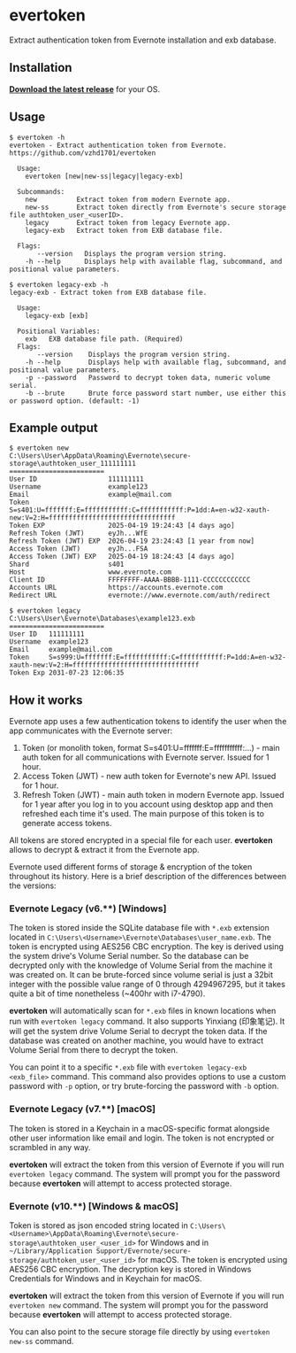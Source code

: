 # evertoken

Extract authentication token from Evernote installation and exb database.

## Installation

[**Download the latest release**](https://github.com/vzhd1701/evertoken/releases/latest) for your OS.

## Usage

```console
$ evertoken -h
evertoken - Extract authentication token from Evernote.
https://github.com/vzhd1701/evertoken

  Usage:
    evertoken [new|new-ss|legacy|legacy-exb]

  Subcommands:
    new          Extract token from modern Evernote app.
    new-ss       Extract token directly from Evernote's secure storage file authtoken_user_<userID>.
    legacy       Extract token from legacy Evernote app.
    legacy-exb   Extract token from EXB database file.

  Flags:
       --version   Displays the program version string.
    -h --help      Displays help with available flag, subcommand, and positional value parameters.

$ evertoken legacy-exb -h
legacy-exb - Extract token from EXB database file.

  Usage:
    legacy-exb [exb]

  Positional Variables:
    exb   EXB database file path. (Required)
  Flags:
       --version    Displays the program version string.
    -h --help       Displays help with available flag, subcommand, and positional value parameters.
    -p --password   Password to decrypt token data, numeric volume serial.
    -b --brute      Brute force password start number, use either this or password option. (default: -1)
```

## Example output

```console
$ evertoken new
C:\Users\User\AppData\Roaming\Evernote\secure-storage\authtoken_user_111111111
========================
User ID                  111111111
Username                 example123
Email                    example@mail.com
Token                    S=s401:U=fffffff:E=fffffffffff:C=fffffffffff:P=1dd:A=en-w32-xauth-new:V=2:H=ffffffffffffffffffffffffffffffff
Token EXP                2025-04-19 19:24:43 [4 days ago]
Refresh Token (JWT)      eyJh...WfE
Refresh Token (JWT) EXP  2026-04-19 23:24:43 [1 year from now]
Access Token (JWT)       eyJh...FSA
Access Token (JWT) EXP   2025-04-19 18:24:43 [4 days ago]
Shard                    s401
Host                     www.evernote.com
Client ID                FFFFFFFF-AAAA-BBBB-1111-CCCCCCCCCCCC
Accounts URL             https://accounts.evernote.com
Redirect URL             evernote://www.evernote.com/auth/redirect

$ evertoken legacy
C:\Users\User\Evernote\Databases\example123.exb
========================
User ID   111111111
Username  example123
Email     example@mail.com
Token     S=s999:U=fffffff:E=fffffffffff:C=fffffffffff:P=1dd:A=en-w32-xauth-new:V=2:H=ffffffffffffffffffffffffffffffff
Token Exp 2031-07-23 12:06:35
```

## How it works

Evernote app uses a few authentication tokens to identify the user when the app communicates with the Evernote
server:

1. Token (or monolith token, format S=s401:U=fffffff:E=fffffffffff:...) - main auth token for all communications with Evernote server. Issued for 1 hour.
1. Access Token (JWT) - new auth token for Evernote's new API. Issued for 1 hour.
1. Refresh Token (JWT) - main auth token in modern Evernote app. Issued for 1 year after you log in to you account using desktop app and then refreshed each time it's used. The main purpose of this token is to generate access tokens.

All tokens are stored encrypted in a special file for each user. **evertoken** allows to decrypt & extract it from the Evernote app.

Evernote used different forms of storage & encryption of the token throughout its history. Here is a brief
description of the differences between the versions:

### Evernote Legacy (v6.\*\*) [Windows]

The token is stored inside the SQLite database file with `*.exb` extension located in
`C:\Users\<Username>\Evernote\Databases\user_name.exb`. The token is encrypted using AES256 CBC encryption. The key
is derived using the system drive's Volume Serial number. So the database can be decrypted only with the knowledge of
Volume Serial from the machine it was created on. It can be brute-forced since volume serial is just a 32bit
integer with the possible value range of 0 through 4294967295, but it takes quite a bit of time nonetheless (~400hr
with i7-4790).

**evertoken** will automatically scan for `*.exb` files in known locations when run with `evertoken legacy` command. It
also supports Yinxiang (印象笔记). It will get the system drive Volume Serial to decrypt the token data. If the database
was created on another machine, you would have to extract Volume Serial from there to decrypt the token.

You can point it to a specific `*.exb` file with `evertoken legacy-exb <exb_file>` command. This command also provides
options to use a custom password with `-p` option, or try brute-forcing the password with `-b` option.

### Evernote Legacy (v7.\*\*) [macOS]

The token is stored in a Keychain in a macOS-specific format alongside other user information like email and login. The
token is not encrypted or scrambled in any way.

**evertoken** will extract the token from this version of Evernote if you will run `evertoken legacy` command. The
system will prompt you for the password because **evertoken** will attempt to access protected storage.

### Evernote (v10.\*\*) [Windows & macOS]

Token is stored as json encoded string located in
`C:\Users\<Username>\AppData\Roaming\Evernote\secure-storage\authtoken_user_<user_id>` for Windows and in
`~/Library/Application Support/Evernote/secure-storage/authtoken_user_<user_id>` for macOS. The token is
encrypted using AES256 CBC encryption. The decryption key is stored in Windows Credentials for Windows and in
Keychain for macOS.

**evertoken** will extract the token from this version of Evernote if you will run `evertoken new` command. The
system will prompt you for the password because **evertoken** will attempt to access protected storage.

You can also point to the secure storage file directly by using `evertoken new-ss` command.
